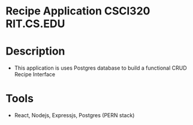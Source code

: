 # Recipe Application CSCI320 RIT.CS.EDU

# Description
- This application is uses Postgres database to build a functional CRUD Recipe Interface

# Tools
- React, Nodejs, Expressjs, Postgres (PERN stack)

